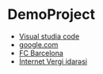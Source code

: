 # DemoProject
- [Visual studia code](https://code.visualstudio.com/)
- [google.com](https://google.com/)
- [FC Barcelona](https://fcbarcelona.com/)
- [İnternet Vergi idarəsi](https://e-taxes.gov.az/)
